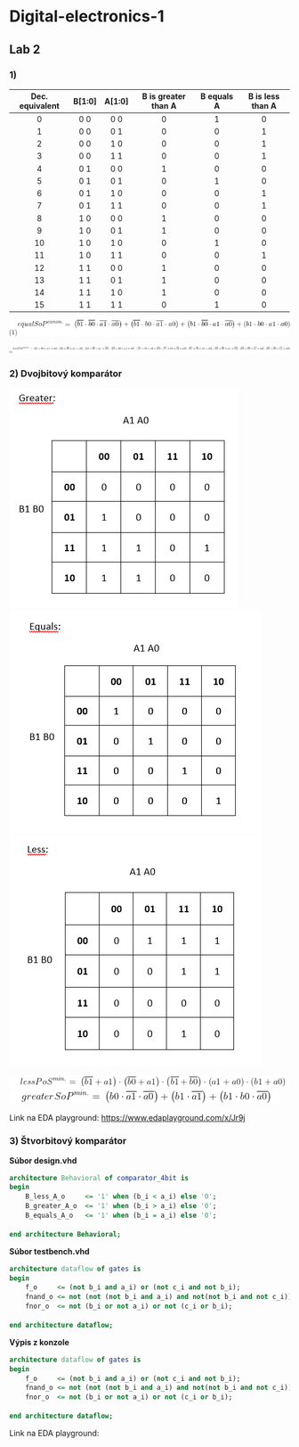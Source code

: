 # Digital-electronics-1
## Lab 2
### 1)
| **Dec. equivalent** | **B[1:0]** | **A[1:0]** | **B is greater than A** | **B equals A** | **B is less than A** |
| :-: | :-: | :-: | :-: | :-: | :-: |
| 0 | 0 0 | 0 0 | 0 | 1 | 0 |
| 1 | 0 0 | 0 1 | 0 | 0 | 1 |
| 2 | 0 0 | 1 0 | 0 | 0 | 1 |
| 3 | 0 0 | 1 1 | 0 | 0 | 1 |
| 4 | 0 1 | 0 0 | 1 | 0 | 0 |
| 5 | 0 1 | 0 1 | 0 | 1 | 0 |
| 6 | 0 1 | 1 0 | 0 | 0 | 1 |
| 7 | 0 1 | 1 1 | 0 | 0 | 1 |
| 8 | 1 0 | 0 0 | 1 | 0 | 0 |
| 9 | 1 0 | 0 1 | 1 | 0 | 0 |
| 10 | 1 0 | 1 0 | 0 | 1 | 0 |
| 11 | 1 0 | 1 1 | 0 | 0 | 1 |
| 12 | 1 1 | 0 0 | 1 | 0 | 0 |
| 13 | 1 1 | 0 1 | 1 | 0 | 0 |
| 14 | 1 1 | 1 0 | 1 | 0 | 0 |
| 15 | 1 1 | 1 1 | 0 | 1 | 0 |

![Equations](images/1equalSOP.png)

![Equations](images/1lessPOS.png)

### 2) Dvojbitový komparátor
![Equations](images/2greater.png)
![Equations](images/2equal.png)
![Equations](images/2less.png)


![Equations](images/simplifiedPos.png)
![Equations](images/simplifiedSop.png)

Link na EDA playground: https://www.edaplayground.com/x/Jr9j

### 3) Štvorbitový komparátor
**Súbor design.vhd**
```vhdl
architecture Behavioral of comparator_4bit is
begin
    B_less_A_o     <= '1' when (b_i < a_i) else '0';
    B_greater_A_o  <= '1' when (b_i > a_i) else '0';
    B_equals_A_o   <= '1' when (b_i = a_i) else '0';

end architecture Behavioral;
```
**Súbor testbench.vhd**
```vhdl
architecture dataflow of gates is
begin
    f_o     <= (not b_i and a_i) or (not c_i and not b_i);
   	fnand_o <= not (not (not b_i and a_i) and not(not b_i and not c_i));
  	fnor_o  <= not (b_i or not a_i) or not (c_i or b_i);
  
end architecture dataflow;
```
**Výpis z konzole**
```vhdl
architecture dataflow of gates is
begin
    f_o     <= (not b_i and a_i) or (not c_i and not b_i);
   	fnand_o <= not (not (not b_i and a_i) and not(not b_i and not c_i));
  	fnor_o  <= not (b_i or not a_i) or not (c_i or b_i);
  
end architecture dataflow;
```

Link na EDA playground:

